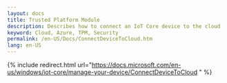 ```yaml
---
layout: docs
title: Trusted Platform Module
description: Describes how to connect an IoT Core device to the cloud
keyword: Cloud, Azure, TPM, Security
permalink: /en-US/Docs/ConnectDeviceToCloud.htm
lang: en-US
---
```

{% include redirect.html url="https://docs.microsoft.com/en-us/windows/iot-core/manage-your-device/ConnectDeviceToCloud " %}
